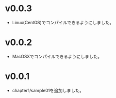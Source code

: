 # v0.0.3

* Linux(CentOS)でコンパイルできるようにしました。

# v0.0.2

* MacOSXでコンパイルできるようにしました。

# v0.0.1

* chapter1/sample01を追加しました。
